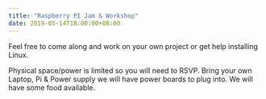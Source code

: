 ```yaml
---
title: "Raspberry PI Jam & Workshop"
date: 2019-05-14T18:00:00+08:00
---
```


Feel free to come along and work on your own project or get help
installing Linux.
<!--more-->

Physical space/power is limited so you will need to RSVP.  Bring your
own Laptop, Pi & Power supply we will have power boards to plug
into. We will have some food available.
